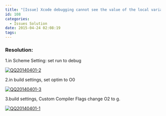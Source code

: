 ```yaml
---
title: "[Issue] Xcode debugging cannot see the value of the local variable"
id: 108
categories:
  - Issues Solution
date: 2015-04-24 02:08:19
tags:
---
```


### Resolution:

1.in Scheme Setting: set run to debug

[![QQ20140401-2](https://laoyur.com/wp-content/uploads/2014/04/QQ20140401-2-300x149.png)](https://laoyur.com/wp-content/uploads/2014/04/QQ20140401-2.png)

2.in build settings, set optim to O0

[![QQ20140401-3](https://laoyur.com/wp-content/uploads/2014/04/QQ20140401-3-300x139.png)](https://laoyur.com/wp-content/uploads/2014/04/QQ20140401-3.png)

3.build settings, Custom Compiler Flags change O2 to g.

[![QQ20140401-1](https://laoyur.com/wp-content/uploads/2014/04/QQ20140401-1-300x90.png)](https://laoyur.com/wp-content/uploads/2014/04/QQ20140401-1.png)
